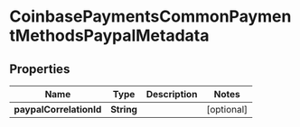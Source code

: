 
# CoinbasePaymentsCommonPaymentMethodsPaypalMetadata

## Properties
Name | Type | Description | Notes
------------ | ------------- | ------------- | -------------
**paypalCorrelationId** | **String** |  |  [optional]



